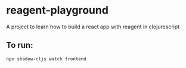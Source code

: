 # reagent-playground
A project to learn how to build a react app with reagent in clojurescript

## To run:
```
npx shadow-cljs watch frontend
```
